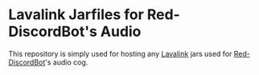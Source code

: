# Lavalink Jarfiles for Red-DiscordBot's Audio

This repository is simply used for hosting any [Lavalink](https://github.com/Frederikam/Lavalink) jars used for [Red-DiscordBot](https://github.com/Cog-Creators/Red-DiscordBot)'s audio cog.
